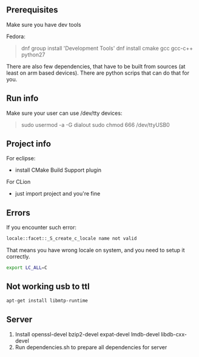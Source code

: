 ## Prerequisites
Make sure you have dev tools

Fedora:
> dnf group install 'Development Tools'	
> dnf install cmake gcc gcc-c++ python27

There are also few dependencies, that have to be built from sources (at least on arm based devices). There are python scrips that can do that for you.

## Run info ##

Make sure your user can use /dev/tty devices:

> sudo usermod -a -G dialout <username>
> sudo chmod 666 /dev/ttyUSB0

## Project info ##

For eclipse:

- install CMake Build Support plugin

For CLion

- just import project and you're fine

## Errors ##
If you encounter such error:
```bash
locale::facet::_S_create_c_locale name not valid
```
That means you have wrong locale on system, and you need to setup it correctly. 
```bash 
export LC_ALL=C
```

## Not working usb to ttl
```bash
apt-get install libmtp-runtime
```

## Server 
1. Install openssl-devel bzip2-devel expat-devel lmdb-devel libdb-cxx-devel
2. Run dependencies.sh to prepare all dependencies for server
